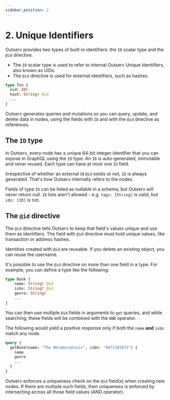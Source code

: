 ```yaml
---
sidebar_position: 2
---
```


# 2. Unique Identifiers

Outserv provides two types of built-in identifiers: the `ID` scalar type and the `@id` directive.

* The `ID` scalar type is used to refer to internal Outserv Unique Identifiers,
    also known as UIDs.
* The `@id` directive is used for external identifiers, such as hashes.

```graphql
type Txn {
  oid: ID!
  hash: String! @id
  ...
}
```

Outserv generates queries and mutations so you can query, update, and delete
data in nodes, using the fields with `ID` and with the `@id` directive as
references.

## The `ID` type

In Outserv, every node has a unique 64-bit integer identifier that you can
expose in GraphQL using the `ID` type. An `ID` is auto-generated, immutable and
never reused. Each type can have at most one `ID` field.

Irrespective of whether an external id `@id` exists or not, `ID` is always
generated. That's how Outserv internally refers to the nodes.

Fields of type `ID` can be listed as nullable in a schema, but Outserv will
never return null. `ID` lists aren't allowed - e.g. `tags: [String]` is valid,
but `ids: [ID]` is not.

## The `@id` directive

The `@id` directive tells Outserv to keep that field's values unique and use
them as identifiers. The field with `@id` directive must hold unique values,
like transaction or address hashes.

Identities created with `@id` are reusable. If you delete an existing object, you can reuse the username.

It's possible to use the `@id` directive on more than one field in a type. For example, you can define a type like the following:

```graphql
type Book {
    name: String! @id
    isbn: String! @id
    genre: String!
    ...
}
```

You can then use multiple `@id` fields in arguments to `get` queries, and while
searching, these fields will be combined with the `AND` operator.

The following would yield a positive response only if both the `name` **and**
`isbn` match any node.

```graphql
query {
  getBook(name: "The Metamorphosis", isbn: "9871165072") {
    name
    genre
    ...
  }
}
```

Outserv enforces a uniqueness check on the `@id` field(s) when creating new
nodes. If there are multiple such fields, then uniqueness is enforced by
intersecting across all those field values (AND operator).

<!--
## Interfaces and `@id`

By default, if used in an interface, the `@id` directive will ensure field
uniqueness for each implementing type separately. This allows two different
types implementing the same interface to have the same value for the inherited
`@id` field.

There are scenarios where this behavior might not be desired, and you may want
to constrain the `@id` field to be unique across all the implementing types. In
that case, you can set the `interface` argument of the `@id` directive to
`true`, and Outserv will ensure that the field has unique values across all the
implementing types of an interface.

For example:

```graphql
interface Item {
  refID: Int! @id(interface: true) # if there is a Book with refID = 1, then there can't be a chair with that refID.
  itemID: Int! @id # If there is a Book with itemID = 1, there can still be a Chair with the same itemID.
}

type Book implements Item { ... }
type Chair implements Item { ... }
```

In the above example, `itemID` won't be present as an argument to the `getItem` query as it might return more than one `Item`.
-->
